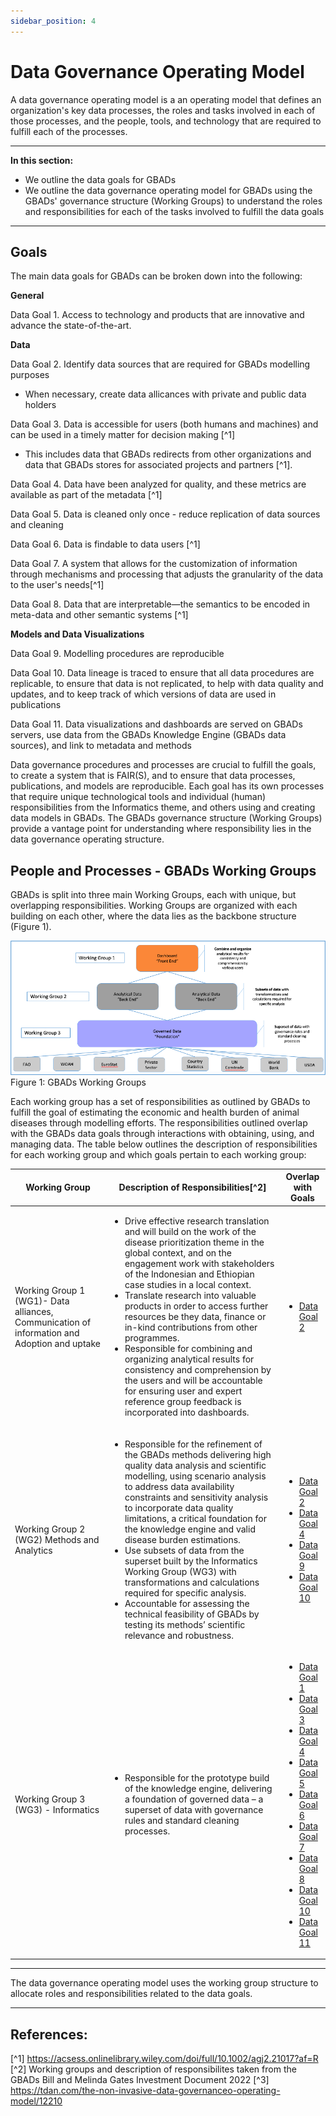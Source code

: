 ```yaml
---
sidebar_position: 4
---
```


# Data Governance Operating Model

A data governance operating model is a an operating model that defines an organization's key data processes, the roles and tasks involved in each of those processes, and the people, tools, and technology that are required to fulfill each of the processes. 

---

**In this section:** 

* We outline the data goals for GBADs
* We outline the data governance operating model for GBADs using the GBADs' governance structure (Working Groups) to understand the roles and responsibilities for each of the tasks involved to fulfill the data goals

---

## Goals

The main data goals for GBADs can be broken down into the following:

**General**

Data Goal 1.<a name="Data-Goal-1"></a>
Access to technology and products that are innovative and advance the state-of-the-art.


**Data**

Data Goal 2.<a name="Data-Goal-2"></a>
Identify data sources that are required for GBADs modelling purposes 

* When necessary, create data allicances with private and public data holders


Data Goal 3.<a name="Data-Goal-3"></a>
Data is accessible for users (both humans and machines) and can be used in a timely matter for decision making [^1]

* This includes data that GBADs redirects from other organizations and data that GBADs stores for associated projects and partners [^1]. 

Data Goal 4.<a name="Data-Goal-4"></a>
Data have been analyzed for quality, and these metrics are available as part of the metadata [^1]


Data Goal 5.<a name="Data-Goal-5"></a>
Data is cleaned only once - reduce replication of data sources and cleaning

Data Goal 6.<a name="Data-Goal-6"></a>
Data is findable to data users [^1]

Data Goal 7.<a name="Data-Goal-7"></a>
A system that allows for the customization of information through mechanisms and processing that adjusts the granularity of the data to the user's needs[^1]

Data Goal 8.<a name="Data-Goal-8"></a>
Data that are interpretable—the semantics to be encoded in meta-data and other semantic systems [^1]


**Models and Data Visualizations**

Data Goal 9.<a name="Data-Goal-9"></a>
Modelling procedures are reproducible

Data Goal 10.<a name="Data-Goal-10"></a>
Data lineage is traced to ensure that all data procedures are replicable, to ensure that data is not replicated, to help with data quality and updates, and to keep track of which versions of data are used in publications

Data Goal 11.<a name="Data-Goal-11"></a>
Data visualizations and dashboards are served on GBADs servers, use data from the GBADs Knowledge Engine (GBADs data sources), and link to metadata and methods


Data governance procedures and processes are crucial to fulfill the goals, to create a system that is FAIR(S), and to ensure that data processes, publications, and models are reproducible. Each goal has its own processes that require unique technological tools and individual (human) responsibilities from the Informatics theme, and others using and creating data models in GBADs. The GBADs governance structure (Working Groups) provide a vantage point for understanding where responsibility lies in the data governance operating structure. 

<!-- 
From FAIR to FAIRS
    Data that can be used in a timely manner for decision making.
    Data that have been analyzed for quality, and these metrics are available as part of the meta-data.
    As complete a data collection as possible for all its stakeholders. This will include data that GBADs redirects from other organizations and data that GBADs stores for associated projects and partners.
    Data that are relevant to the modelling, decision support, and other purposes important to the aims of GBADs and its users.
    Data that are easily accessible to appropriate users (both machine and human).
    Data that are interpretable—the semantics to be encoded in meta-data and other semantic systems.
    Access to technology and products that are innovative and advance the state-of-the-art.
    A system that allows for the customization of information through mechanisms and processing that adjusts the granularity of the data to the user's needs. -->


<!-- * Assess the quality of all input data according to quality metrics established by the Informatics team and communicate the quality via data quality reports or dashboards 
* Data can be shared with internal and external partners via Application Programming Interfaces (APIs) and/or files in S3 buckets 
* Reduce data replication and provide processes so same versions of data can be used by all data users in GBADs 
* Trace data lineage and provenance to ensure that changes to data and outputs are reproducible and traceable, and to ensure that 
* Ensure that modelling procedures are well documented,
* Provide infrastructure to 

The goals were drafted using the 2023 Investment Document.  -->

## People and Processes - GBADs Working Groups 

GBADs is split into three main Working Groups, each with unique, but overlapping responsibilities. Working Groups are organized with each building on each other, where the data lies as the backbone structure (Figure 1).

![GBADsWGStruct](./images/GBADsWGStruct.png)
Figure 1: GBADs Working Groups

Each working group has a set of responsibilities as outlined by GBADs to fulfill the goal of estimating the economic and health burden of animal diseases through modelling efforts. The responsibilities outlined overlap with the GBADs data goals through interactions with obtaining, using, and managing data. The table below outlines the description of responsibilities for each working group and which goals pertain to each working group:  

| Working Group | Description of Responsibilities[^2] | Overlap with Goals |
| ------------- | ----------- | ----------- |
| Working Group 1 (WG1)- Data alliances, Communication of information and Adoption and uptake | <ul><li>Drive effective research translation and will build on the work of the disease prioritization theme in the global context, and on the engagement work with stakeholders of the Indonesian and Ethiopian case studies in a local context.</li><li>Translate research into valuable products in order to access further resources be they data, finance or in-kind contributions from other programmes.</li><li>Responsible for combining and organizing analytical results for consistency and comprehension by the users and will be accountable for ensuring user and expert reference group feedback is incorporated into dashboards.</li></ul>| <ul><li>[Data Goal 2](#Data-Goal-2)</li></ul>|
| Working Group 2 (WG2)  Methods and Analytics | <ul><li>Responsible for the refinement of the GBADs methods delivering high quality data analysis and scientific modelling, using scenario analysis to address data availability constraints and sensitivity analysis to incorporate data quality limitations, a critical foundation for the knowledge engine and valid disease burden estimations.</li><li>Use subsets of data from the superset built by the Informatics Working Group (WG3) with transformations and calculations required for specific analysis.</li><li>Accountable for assessing the technical feasibility of GBADs by testing its methods’ scientific relevance and robustness.</li></ul> | <ul><li>[Data Goal 2](#Data-Goal-2)</li><li>[Data Goal 4](#Data-Goal-4)</li><li>[Data Goal 9](#Data-Goal-9)</li><li>[Data Goal 10](#Data-Goal-10)</li></ul>|
| Working Group 3 (WG3) - Informatics | <ul><li>Responsible for the prototype build of the knowledge engine, delivering a foundation of governed data – a superset of data with governance rules and standard cleaning processes.</li></ul> | <ul><li> [Data Goal 1](#Data-Goal-1)</li><li>[Data Goal 3](#Data-Goal-3)</li><li>[Data Goal 4](#Data-Goal-4)</li><li>[Data Goal 5](#Data-Goal-5)</li><li>[Data Goal 6](#Data-Goal-6)</li><li>[Data Goal 7](#Data-Goal-7)</li><li>[Data Goal 8](#Data-Goal-8)</li><li>[Data Goal 10](#Data-Goal-10)</li><li>[Data Goal 11](#Data-Goal-11)</li></ul>|

---

The data governance operating model uses the working group structure to allocate roles and responsibilities related to the data goals. 

---




<!-- ## Non-Invasive Data Governance Operating Model of Roles and Responsibilities 

The Non-Invasive Data Governance Operating Model of Roles and Responsibilities 

![seinerTdanDGOperating](./images/seinerTdanDGOperating.gif) -->

## References: 
[^1] https://acsess.onlinelibrary.wiley.com/doi/full/10.1002/agj2.21017?af=R
[^2] Working groups and description of responsibilites taken from the GBADs Bill and Melinda Gates Investment Document 2022
[^3] https://tdan.com/the-non-invasive-data-governanceo-operating-model/12210